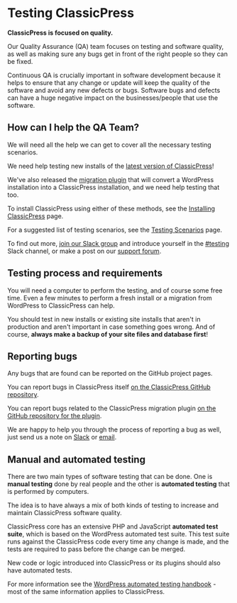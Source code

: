 # Testing ClassicPress

**ClassicPress is focused on quality.**

Our Quality Assurance (QA) team focuses on testing and software quality, as well as making sure any bugs get in front of the right people so they can be fixed.

Continuous QA is crucially important in software development because it helps to ensure that any change or update will keep the quality of the software and avoid any new defects or bugs. Software bugs and defects can have a huge negative impact on the businesses/people that use the software.

## How can I help the QA Team?

We will need all the help we can get to cover all the necessary testing scenarios.

We need help testing new installs of the [latest version of ClassicPress](https://www.classicpress.net/download/)!

We've also released the [migration plugin](https://github.com/ClassicPress/ClassicPress-Migration-Plugin) that will convert a WordPress installation into a ClassicPress installation, and we need help testing that too.

To install ClassicPress using either of these methods, see the [Installing ClassicPress](https://docs.classicpress.net/installing-classicpress/) page.

For a suggested list of testing scenarios, see the [Testing Scenarios](https://docs.classicpress.net/testing-classicpress/scenarios/) page.

To find out more, [join our Slack group](https://www.classicpress.net/join-slack/) and introduce yourself in the [#testing](https://classicpress.slack.com/messages/testing) Slack channel, or make a post on our [support forum](https://forums.classicpress.net/c/general-discussion).

## Testing process and requirements

You will need a computer to perform the testing, and of course some free time. Even a few minutes to perform a fresh install or a migration from WordPress to ClassicPress can help.

You should test in new installs or existing site installs that aren't in production and aren't important in case something goes wrong. And of course, **always make a backup of your site files and database first**!

## Reporting bugs

Any bugs that are found can be reported on the GitHub project pages.

You can report bugs in ClassicPress itself [on the ClassicPress GitHub repository](https://github.com/ClassicPress/ClassicPress/issues/new).

You can report bugs related to the ClassicPress migration plugin [on the GitHub repository for the plugin](https://github.com/ClassicPress/ClassicPress-Migration-Plugin/issues/new).

We are happy to help you through the process of reporting a bug as well, just send us a note on [Slack](https://www.classicpress.net/join-slack/) or [email](mailto:qa@classicpress.net).

## Manual and automated testing

There are two main types of software testing that can be done. One is **manual testing** done by real people and the other is **automated testing** that is performed by computers.

The idea is to have always a mix of both kinds of testing to increase and maintain ClassicPress software quality.

ClassicPress core has an extensive PHP and JavaScript **automated test suite**, which is based on the WordPress automated test suite. This test suite runs against the ClassicPress code every time any change is made, and the tests are required to pass before the change can be merged.

New code or logic introduced into ClassicPress or its plugins should also have automated tests.

For more information see the [WordPress automated testing handbook](https://make.wordpress.org/core/handbook/testing/automated-testing/) - most of the same information applies to ClassicPress.
